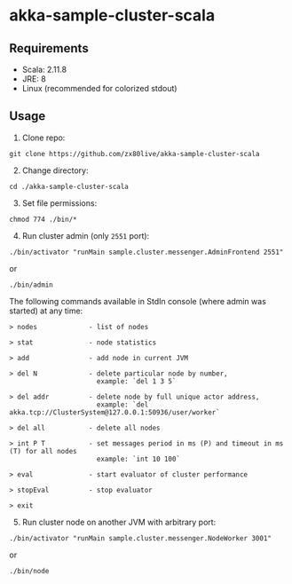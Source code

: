akka-sample-cluster-scala
==============================================================

Requirements
-----------------------------
- Scala: 2.11.8
- JRE:   8
- Linux (recommended for colorized stdout)

Usage
-----------------------------

1) Clone repo:

`git clone https://github.com/zx80live/akka-sample-cluster-scala`

2) Change directory:

`cd ./akka-sample-cluster-scala`

3) Set file permissions:

`chmod 774 ./bin/*`

4) Run cluster admin (only `2551` port):

`./bin/activator "runMain sample.cluster.messenger.AdminFrontend 2551"`

or

`./bin/admin`

The following commands available in StdIn console (where admin was started) at any time:

    > nodes             - list of nodes
    
    > stat              - node statistics
    
    > add               - add node in current JVM
    
    > del N             - delete particular node by number, 
                          example: `del 1 3 5`
                          
    > del addr          - delete node by full unique actor address, 
                          example: `del akka.tcp://ClusterSystem@127.0.0.1:50936/user/worker`
                          
    > del all           - delete all nodes

    > int P T           - set messages period in ms (P) and timeout in ms (T) for all nodes
                          example: `int 10 100`
                          
    > eval              - start evaluator of cluster performance
    
    > stopEval          - stop evaluator
                         
    > exit


5) Run cluster node on another JVM with arbitrary port:

`./bin/activator "runMain sample.cluster.messenger.NodeWorker 3001"`

or

`./bin/node`